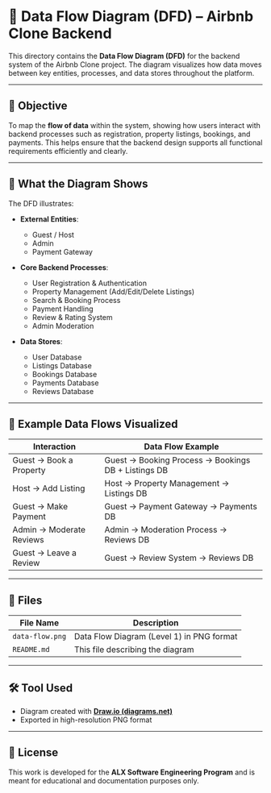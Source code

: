 # 🔄 Data Flow Diagram (DFD) – Airbnb Clone Backend

This directory contains the **Data Flow Diagram (DFD)** for the backend system of the Airbnb Clone project. The diagram visualizes how data moves between key entities, processes, and data stores throughout the platform.

---

## 🎯 Objective

To map the **flow of data** within the system, showing how users interact with backend processes such as registration, property listings, bookings, and payments. This helps ensure that the backend design supports all functional requirements efficiently and clearly.

---

## 📌 What the Diagram Shows

The DFD illustrates:

- **External Entities**:
  - Guest / Host
  - Admin
  - Payment Gateway

- **Core Backend Processes**:
  - User Registration & Authentication
  - Property Management (Add/Edit/Delete Listings)
  - Search & Booking Process
  - Payment Handling
  - Review & Rating System
  - Admin Moderation

- **Data Stores**:
  - User Database
  - Listings Database
  - Bookings Database
  - Payments Database
  - Reviews Database

---

## 🧱 Example Data Flows Visualized

| Interaction                          | Data Flow Example                                       |
|--------------------------------------|----------------------------------------------------------|
| Guest → Book a Property              | Guest → Booking Process → Bookings DB + Listings DB     |
| Host → Add Listing                   | Host → Property Management → Listings DB                |
| Guest → Make Payment                 | Guest → Payment Gateway → Payments DB                   |
| Admin → Moderate Reviews             | Admin → Moderation Process → Reviews DB                 |
| Guest → Leave a Review               | Guest → Review System → Reviews DB                      |

---

## 📂 Files

| File Name       | Description                              |
|------------------|------------------------------------------|
| `data-flow.png` | Data Flow Diagram (Level 1) in PNG format |
| `README.md`     | This file describing the diagram          |

---

## 🛠 Tool Used

- Diagram created with [**Draw.io (diagrams.net)**](https://draw.io)
- Exported in high-resolution PNG format

---

## 📜 License

This work is developed for the **ALX Software Engineering Program** and is meant for educational and documentation purposes only.
